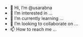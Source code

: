 - 👋 Hi, I’m @usarabna
- 👀 I’m interested in ...
- 🌱 I’m currently learning ...
- 💞️ I’m looking to collaborate on ...
- 📫 How to reach me ...

<!---
usarabna/usarabna is a ✨ special ✨ repository because its `README.md` (this file) appears on your GitHub profile.
You can click the Preview link to take a look at your changes.
--->
